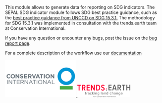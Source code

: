This module allows to generate data for reporting on SDG indicators. The SEPAL SDG indicator module follows SDG best practice guidance, such as the [best practice guidance from UNCCD on SDG 15.3.1.](https://prais.unccd.int/sites/default/files/helper_documents/4-GPG_15.3.1_EN.pdf) The methodology for SDG 15.3.1 was implemented in consultation with the trends.earth team at Conservation International.

If you have any question or encounter any bugs, post the issue on the [bug report page](https://github.com/12rambau/sdg_indicators_module/issues/new).  

For a complete description of the workflow use our [documentation](https://docs.sepal.io/en/latest/modules/dwn/sdg_indicator.html)

<div style="inline-block">
    <a href="https://www.conservation.org">
        <img 
            src="https://raw.githubusercontent.com/12rambau/sdg_indicators_module/master/utils/conservation_international.png" 
            alt="CI_logo" 
            height="120" 
            class="ma-3"
        />
    </a>
    <a href="https://trends.earth/docs/en/index.html">
        <img 
            src="https://raw.githubusercontent.com/12rambau/sdg_indicators_module/master/utils/trends_earth.png" 
            alt="Trends_earth_logo" 
            height="40" 
            class="ma-3"
        />
    </a>
</div>




